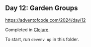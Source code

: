 ## Day 12: Garden Groups

https://adventofcode.com/2024/day/12

Completed in [Clojure](https://clojure.org/).

To start, run `devenv up` in this folder.